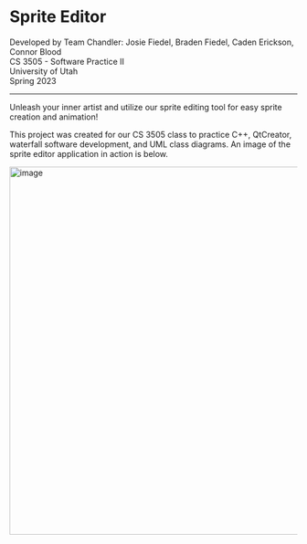 # Sprite Editor  
Developed by Team Chandler: Josie Fiedel, Braden Fiedel, Caden Erickson, Connor Blood  
CS 3505 - Software Practice II  
University of Utah  
Spring 2023  

---

Unleash your inner artist and utilize our sprite editing tool for easy sprite creation and animation!

This project was created for our CS 3505 class to practice C++, QtCreator, waterfall software development,
and UML class diagrams. An image of the sprite editor application in action is below.

<img width="645" alt="image" src="https://github.com/JosieFiedel/Sprite_Editor/assets/112005344/f3fb32d8-e9cc-46d5-bb30-4730aa6bdd2a">
